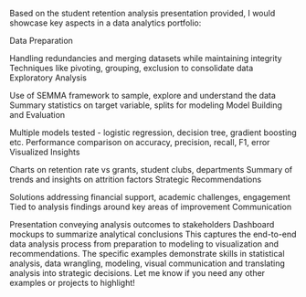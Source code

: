 Based on the student retention analysis presentation provided, I would showcase key aspects in a data analytics portfolio:

Data Preparation

Handling redundancies and merging datasets while maintaining integrity
Techniques like pivoting, grouping, exclusion to consolidate data
Exploratory Analysis

Use of SEMMA framework to sample, explore and understand the data
Summary statistics on target variable, splits for modeling
Model Building and Evaluation

Multiple models tested - logistic regression, decision tree, gradient boosting etc.
Performance comparison on accuracy, precision, recall, F1, error
Visualized Insights

Charts on retention rate vs grants, student clubs, departments
Summary of trends and insights on attrition factors
Strategic Recommendations

Solutions addressing financial support, academic challenges, engagement
Tied to analysis findings around key areas of improvement
Communication

Presentation conveying analysis outcomes to stakeholders
Dashboard mockups to summarize analytical conclusions
This captures the end-to-end data analysis process from preparation to modeling to visualization and recommendations. The specific examples demonstrate skills in statistical analysis, data wrangling, modeling, visual communication and translating analysis into strategic decisions. Let me know if you need any other examples or projects to highlight!
